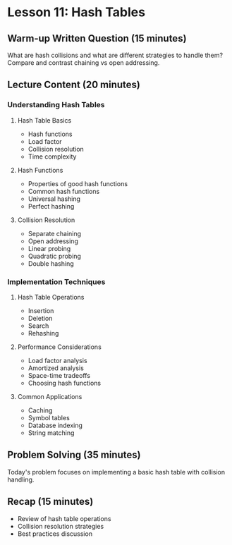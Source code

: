 # Lesson 11: Hash Tables

## Warm-up Written Question (15 minutes)
What are hash collisions and what are different strategies to handle them? Compare and contrast chaining vs open addressing.

## Lecture Content (20 minutes)

### Understanding Hash Tables
1. Hash Table Basics
   - Hash functions
   - Load factor
   - Collision resolution
   - Time complexity

2. Hash Functions
   - Properties of good hash functions
   - Common hash functions
   - Universal hashing
   - Perfect hashing

3. Collision Resolution
   - Separate chaining
   - Open addressing
   - Linear probing
   - Quadratic probing
   - Double hashing

### Implementation Techniques
1. Hash Table Operations
   - Insertion
   - Deletion
   - Search
   - Rehashing

2. Performance Considerations
   - Load factor analysis
   - Amortized analysis
   - Space-time tradeoffs
   - Choosing hash functions

3. Common Applications
   - Caching
   - Symbol tables
   - Database indexing
   - String matching

## Problem Solving (35 minutes)
Today's problem focuses on implementing a basic hash table with collision handling.

## Recap (15 minutes)
- Review of hash table operations
- Collision resolution strategies
- Best practices discussion
